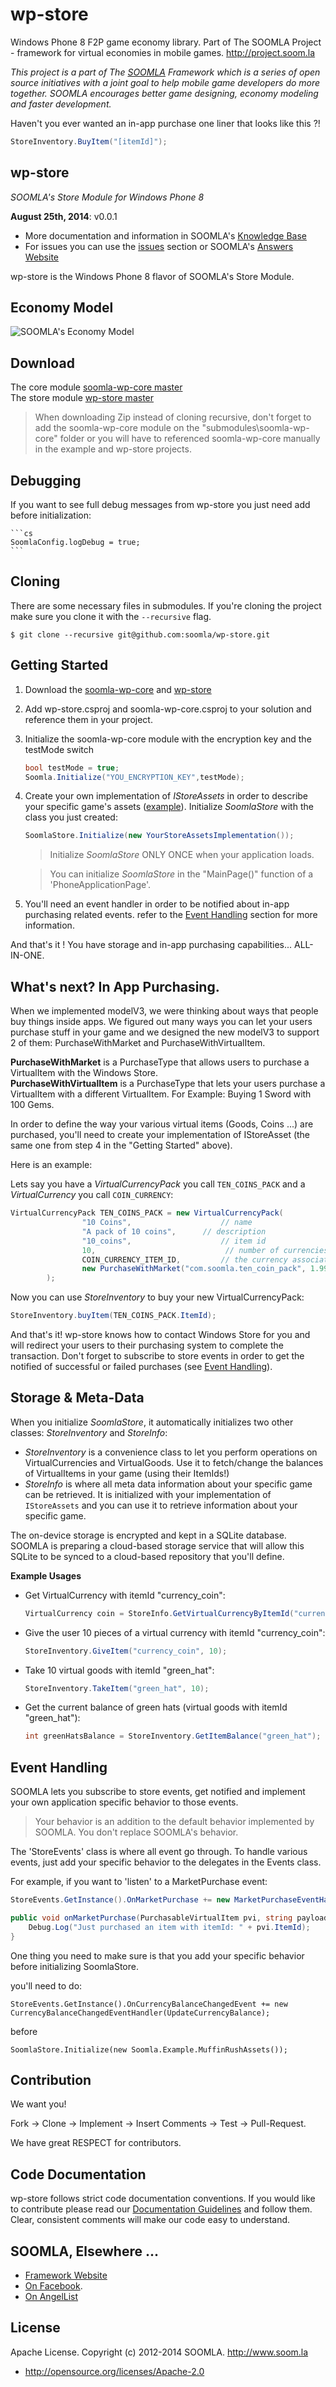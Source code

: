 wp-store
========

Windows Phone 8 F2P game economy library. 
Part of The SOOMLA Project - framework for virtual economies in mobile games.  http://project.soom.la

*This project is a part of The [SOOMLA](http://www.soom.la) Framework which is a series of open source initiatives with a joint goal to help mobile game developers do more together. SOOMLA encourages better game designing, economy modeling and faster development.*

Haven't you ever wanted an in-app purchase one liner that looks like this ?!

```cs
StoreInventory.BuyItem("[itemId]");
```

wp-store
---

*SOOMLA's Store Module for Windows Phone 8*

**August 25th, 2014**: v0.0.1 

* More documentation and information in SOOMLA's [Knowledge Base](http://know.soom.la/docs/platforms/unity)  
* For issues you can use the [issues](https://github.com/soomla/wp-store/issues) section or SOOMLA's [Answers Website](http://answers.soom.la)

wp-store is the Windows Phone 8 flavor of SOOMLA's Store Module.

## Economy Model
![SOOMLA's Economy Model](http://know.soom.la/img/tutorial_img/soomla_diagrams/EconomyModel.png)


## Download

The core module [soomla-wp-core master](https://github.com/soomla/soomla-wp-core/archive/master.zip)  
The store module [wp-store master](https://github.com/soomla/wp-store/archive/master.zip)

>When downloading Zip instead of cloning recursive, don't forget to add the soomla-wp-core module on the "submodules\soomla-wp-core" folder or you will have to referenced soomla-wp-core manually in the example and wp-store projects.

## Debugging

If you want to see full debug messages from wp-store you just need add before initialization:
	
	```cs
	SoomlaConfig.logDebug = true;
	```

## Cloning

There are some necessary files in submodules. If you're cloning the project make sure you clone it with the `--recursive` flag.

```
$ git clone --recursive git@github.com:soomla/wp-store.git
```

## Getting Started

1. Download the [soomla-wp-core](https://github.com/soomla/soomla-wp-core/archive/master.zip) and [wp-store](https://github.com/soomla/wp-store/archive/master.zip)
2. Add wp-store.csproj and soomla-wp-core.csproj to your solution and reference them in your project.
3. Initialize the soomla-wp-core module with the encryption key and the testMode switch
	```cs
	bool testMode = true;
    Soomla.Initialize("YOU_ENCRYPTION_KEY",testMode);
    ```
4. Create your own implementation of _IStoreAssets_ in order to describe your specific game's assets ([example](https://github.com/soomla/wp-store/blob/master//wp-store-example/wp-store-example/StoreAssets.cs)). Initialize _SoomlaStore_ with the class you just created:

    ```cs
    SoomlaStore.Initialize(new YourStoreAssetsImplementation());
    ```

    > Initialize _SoomlaStore_ ONLY ONCE when your application loads.

    > You can initialize _SoomlaStore_ in the "MainPage()" function of a 'PhoneApplicationPage'.

5. You'll need an event handler in order to be notified about in-app purchasing related events. refer to the [Event Handling](https://github.com/soomla/wp-store#event-handling) section for more information.

And that's it ! You have storage and in-app purchasing capabilities... ALL-IN-ONE.

## What's next? In App Purchasing.

When we implemented modelV3, we were thinking about ways that people buy things inside apps. We figured out many ways you can let your users purchase stuff in your game and we designed the new modelV3 to support 2 of them: PurchaseWithMarket and PurchaseWithVirtualItem.

**PurchaseWithMarket** is a PurchaseType that allows users to purchase a VirtualItem with the Windows Store.  
**PurchaseWithVirtualItem** is a PurchaseType that lets your users purchase a VirtualItem with a different VirtualItem. For Example: Buying 1 Sword with 100 Gems.

In order to define the way your various virtual items (Goods, Coins ...) are purchased, you'll need to create your implementation of IStoreAsset (the same one from step 4 in the "Getting Started" above).

Here is an example:

Lets say you have a _VirtualCurrencyPack_ you call `TEN_COINS_PACK` and a _VirtualCurrency_ you call `COIN_CURRENCY`:

```cs
VirtualCurrencyPack TEN_COINS_PACK = new VirtualCurrencyPack(
	            "10 Coins",                    // name
	            "A pack of 10 coins",      // description
	            "10_coins",                    // item id
				10,								// number of currencies in the pack
	            COIN_CURRENCY_ITEM_ID,         // the currency associated with this pack
	            new PurchaseWithMarket("com.soomla.ten_coin_pack", 1.99)
		);
```

Now you can use _StoreInventory_ to buy your new VirtualCurrencyPack:

```cs
StoreInventory.buyItem(TEN_COINS_PACK.ItemId);
```

And that's it! wp-store knows how to contact Windows Store for you and will redirect your users to their purchasing system to complete the transaction. Don't forget to subscribe to store events in order to get the notified of successful or failed purchases (see [Event Handling](https://github.com/soomla/wp-store#event-handling)).


Storage & Meta-Data
---

When you initialize _SoomlaStore_, it automatically initializes two other classes: _StoreInventory_ and _StoreInfo_:  
* _StoreInventory_ is a convenience class to let you perform operations on VirtualCurrencies and VirtualGoods. Use it to fetch/change the balances of VirtualItems in your game (using their ItemIds!)  
* _StoreInfo_ is where all meta data information about your specific game can be retrieved. It is initialized with your implementation of `IStoreAssets` and you can use it to retrieve information about your specific game.

The on-device storage is encrypted and kept in a SQLite database. SOOMLA is preparing a cloud-based storage service that will allow this SQLite to be synced to a cloud-based repository that you'll define.

**Example Usages**

* Get VirtualCurrency with itemId "currency_coin":

    ```cs
    VirtualCurrency coin = StoreInfo.GetVirtualCurrencyByItemId("currency_coin");
    ```

* Give the user 10 pieces of a virtual currency with itemId "currency_coin":

    ```cs
    StoreInventory.GiveItem("currency_coin", 10);
    ```

* Take 10 virtual goods with itemId "green_hat":

    ```cs
    StoreInventory.TakeItem("green_hat", 10);
    ```

* Get the current balance of green hats (virtual goods with itemId "green_hat"):

    ```cs
    int greenHatsBalance = StoreInventory.GetItemBalance("green_hat");
    ```

Event Handling
---

SOOMLA lets you subscribe to store events, get notified and implement your own application specific behavior to those events.

> Your behavior is an addition to the default behavior implemented by SOOMLA. You don't replace SOOMLA's behavior.

The 'StoreEvents' class is where all event go through. To handle various events, just add your specific behavior to the delegates in the Events class.

For example, if you want to 'listen' to a MarketPurchase event:

```cs
StoreEvents.GetInstance().OnMarketPurchase += new MarketPurchaseEventHandler(onMarketPurchase);

public void onMarketPurchase(PurchasableVirtualItem pvi, string payload, string purchaseToken) {
    Debug.Log("Just purchased an item with itemId: " + pvi.ItemId);
}
```

One thing you need to make sure is that you add your specific behavior before initializing SoomlaStore.  

you'll need to do:
````
StoreEvents.GetInstance().OnCurrencyBalanceChangedEvent += new CurrencyBalanceChangedEventHandler(UpdateCurrencyBalance);
````
before
````
SoomlaStore.Initialize(new Soomla.Example.MuffinRushAssets());
````

Contribution
---

We want you!

Fork -> Clone -> Implement -> Insert Comments -> Test -> Pull-Request.

We have great RESPECT for contributors.

Code Documentation
---

wp-store follows strict code documentation conventions. If you would like to contribute please read our [Documentation Guidelines](https://github.com/soomla/wp-store/tree/master/documentation.md) and follow them. Clear, consistent  comments will make our code easy to understand.

SOOMLA, Elsewhere ...
---

+ [Framework Website](http://www.soom.la/)
+ [On Facebook](https://www.facebook.com/pages/The-SOOMLA-Project/389643294427376).
+ [On AngelList](https://angel.co/the-soomla-project)

License
---
Apache License. Copyright (c) 2012-2014 SOOMLA. http://www.soom.la
+ http://opensource.org/licenses/Apache-2.0
